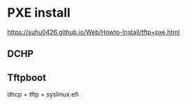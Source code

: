 # PXE install

https://suhu0426.github.io/Web/Howto-Install/tftp+pxe.html


## DCHP


## Tftpboot

dhcp + tftp + syslinux.efi 
